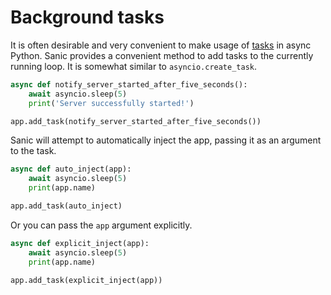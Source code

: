 # Background tasks

It is often desirable and very convenient to make usage of [tasks]() in async Python. Sanic provides a convenient method to add tasks to the currently running loop. It is somewhat similar to `asyncio.create_task`.

```python
async def notify_server_started_after_five_seconds():
    await asyncio.sleep(5)
    print('Server successfully started!')

app.add_task(notify_server_started_after_five_seconds())
```

<!-- panels:start -->
<!-- div:left-panel -->
Sanic will attempt to automatically inject the app, passing it as an argument to the task.
<!-- div:right-panel -->
```python
async def auto_inject(app):
    await asyncio.sleep(5)
    print(app.name)

app.add_task(auto_inject)
```
<!-- panels:end -->

<!-- panels:start -->
<!-- div:left-panel -->
Or you can pass the `app` argument explicitly.
<!-- div:right-panel -->
```python
async def explicit_inject(app):
    await asyncio.sleep(5)
    print(app.name)

app.add_task(explicit_inject(app))
```
<!-- panels:end -->
